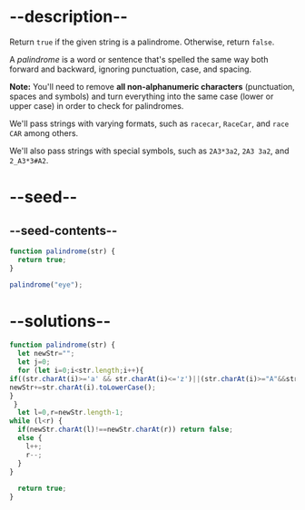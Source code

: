 
# --description--

Return `true` if the given string is a palindrome. Otherwise, return `false`.

A <dfn>palindrome</dfn> is a word or sentence that's spelled the same way both forward and backward, ignoring punctuation, case, and spacing.

**Note:** You'll need to remove **all non-alphanumeric characters** (punctuation, spaces and symbols) and turn everything into the same case (lower or upper case) in order to check for palindromes.

We'll pass strings with varying formats, such as `racecar`, `RaceCar`, and `race CAR` among others.

We'll also pass strings with special symbols, such as `2A3*3a2`, `2A3 3a2`, and `2_A3*3#A2`.

# --seed--

## --seed-contents--

```js
function palindrome(str) {
  return true;
}

palindrome("eye");
```

# --solutions--

```js
function palindrome(str) {
  let newStr="";
  let j=0;
  for (let i=0;i<str.length;i++){
if((str.charAt(i)>='a' && str.charAt(i)<='z')||(str.charAt(i)>="A"&&str.charAt(i)<="Z" )||(str.charAt(i)>='0'&&str.charAt(i)<='9')){
newStr+=str.charAt(i).toLowerCase();
}
 }
  let l=0,r=newStr.length-1;
while (l<r) {
  if(newStr.charAt(l)!==newStr.charAt(r)) return false;
  else {
    l++;
    r--;
  }
}
 
  return true;
}
```
